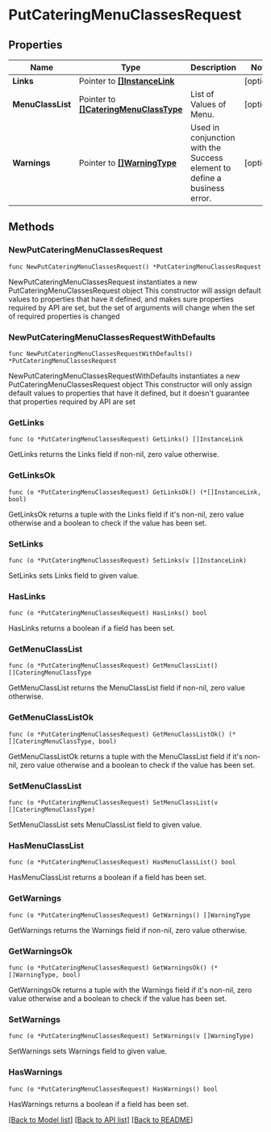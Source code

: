 # PutCateringMenuClassesRequest

## Properties

Name | Type | Description | Notes
------------ | ------------- | ------------- | -------------
**Links** | Pointer to [**[]InstanceLink**](InstanceLink.md) |  | [optional] 
**MenuClassList** | Pointer to [**[]CateringMenuClassType**](CateringMenuClassType.md) | List of Values of Menu. | [optional] 
**Warnings** | Pointer to [**[]WarningType**](WarningType.md) | Used in conjunction with the Success element to define a business error. | [optional] 

## Methods

### NewPutCateringMenuClassesRequest

`func NewPutCateringMenuClassesRequest() *PutCateringMenuClassesRequest`

NewPutCateringMenuClassesRequest instantiates a new PutCateringMenuClassesRequest object
This constructor will assign default values to properties that have it defined,
and makes sure properties required by API are set, but the set of arguments
will change when the set of required properties is changed

### NewPutCateringMenuClassesRequestWithDefaults

`func NewPutCateringMenuClassesRequestWithDefaults() *PutCateringMenuClassesRequest`

NewPutCateringMenuClassesRequestWithDefaults instantiates a new PutCateringMenuClassesRequest object
This constructor will only assign default values to properties that have it defined,
but it doesn't guarantee that properties required by API are set

### GetLinks

`func (o *PutCateringMenuClassesRequest) GetLinks() []InstanceLink`

GetLinks returns the Links field if non-nil, zero value otherwise.

### GetLinksOk

`func (o *PutCateringMenuClassesRequest) GetLinksOk() (*[]InstanceLink, bool)`

GetLinksOk returns a tuple with the Links field if it's non-nil, zero value otherwise
and a boolean to check if the value has been set.

### SetLinks

`func (o *PutCateringMenuClassesRequest) SetLinks(v []InstanceLink)`

SetLinks sets Links field to given value.

### HasLinks

`func (o *PutCateringMenuClassesRequest) HasLinks() bool`

HasLinks returns a boolean if a field has been set.

### GetMenuClassList

`func (o *PutCateringMenuClassesRequest) GetMenuClassList() []CateringMenuClassType`

GetMenuClassList returns the MenuClassList field if non-nil, zero value otherwise.

### GetMenuClassListOk

`func (o *PutCateringMenuClassesRequest) GetMenuClassListOk() (*[]CateringMenuClassType, bool)`

GetMenuClassListOk returns a tuple with the MenuClassList field if it's non-nil, zero value otherwise
and a boolean to check if the value has been set.

### SetMenuClassList

`func (o *PutCateringMenuClassesRequest) SetMenuClassList(v []CateringMenuClassType)`

SetMenuClassList sets MenuClassList field to given value.

### HasMenuClassList

`func (o *PutCateringMenuClassesRequest) HasMenuClassList() bool`

HasMenuClassList returns a boolean if a field has been set.

### GetWarnings

`func (o *PutCateringMenuClassesRequest) GetWarnings() []WarningType`

GetWarnings returns the Warnings field if non-nil, zero value otherwise.

### GetWarningsOk

`func (o *PutCateringMenuClassesRequest) GetWarningsOk() (*[]WarningType, bool)`

GetWarningsOk returns a tuple with the Warnings field if it's non-nil, zero value otherwise
and a boolean to check if the value has been set.

### SetWarnings

`func (o *PutCateringMenuClassesRequest) SetWarnings(v []WarningType)`

SetWarnings sets Warnings field to given value.

### HasWarnings

`func (o *PutCateringMenuClassesRequest) HasWarnings() bool`

HasWarnings returns a boolean if a field has been set.


[[Back to Model list]](../README.md#documentation-for-models) [[Back to API list]](../README.md#documentation-for-api-endpoints) [[Back to README]](../README.md)


